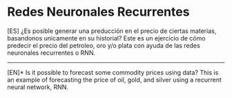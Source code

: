 # Redes Neuronales Recurrentes
[ES]
¿Es posible generar una preducción en el precio de ciertas materias, basandonos unicamente en su historial?
Este es un ejercicio de cómo predecir el precio del petroleo, oro y/o plata con ayuda de las redes neuronales recurrentes o RNN.

-------------------------------------------------------------------------------------------------------------

[EN]*
Is it possible to forecast some commodity prices using data?
This is an example of forecasting the price of oil, gold, and silver using a recurrent neural network, RNN.
